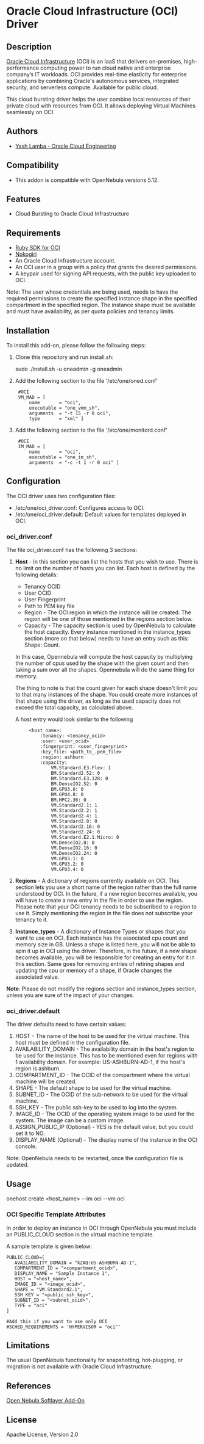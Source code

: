 # Oracle Cloud Infrastructure (OCI) Driver

## Description

[Oracle Cloud Infrastructure](https://www.oracle.com/cloud/) (OCI) is an IaaS that delivers on-premises, high-performance computing power to run cloud native and enterprise company’s IT workloads. OCI provides real-time elasticity for enterprise applications by combining Oracle's autonomous services, integrated security, and serverless compute. Available for public cloud.

This cloud bursting driver helps the user combine local resources of their private cloud with resources from OCI. It allows deploying Virtual Machines seamlessly on OCI.

## Authors

* [Yash Lamba - Oracle Cloud Engineering](https://www.linkedin.com/in/yashlamba/)

## Compatibility

* This addon is compatible with OpenNebula versions 5.12.

## Features

* Cloud Bursting to Oracle Cloud Infrastructure

## Requirements

* [Ruby SDK for OCI](https://rubygems.org/gems/oci/versions/2.0.4)
* [Nokogiri](https://rubygems.org/gems/nokogiri/versions/1.11.2)
* An Oracle Cloud Infrastructure account.
* An OCI user in a group with a policy that grants the desired permissions.
* A keypair used for signing API requests, with the public key uploaded to OCI. 

Note: The user whose credentials are being used, needs to have the required permissions to create the specified instance shape in the specified compartment in the specified region. The instance shape must be available and must have availability, as per quota policies and tenancy limits.

## Installation

To install this add-on, please follow the following steps:
1. Clone this repository and run install.sh:
    
    sudo ./install.sh -u oneadmin -g oneadmin
    
2. Add the following section to the file '/etc/one/oned.conf'

        #OCI
        VM_MAD = [
            name       = "oci",
            executable = "one_vmm_sh",
            arguments  = "-t 15 -r 0 oci",
            type       = "xml" ]
            
3. Add the following section to the file '/etc/one/monitord.conf'

        #OCI
        IM_MAD = [
            name       = "oci",
            executable = "one_im_sh",
            arguments  = "-c -t 1 -r 0 oci" ]
            

## Configuration

The OCI driver uses two configuration files:

* /etc/one/oci_driver.conf: Configures access to OCI.
* /etc/one/oci_driver.default: Default values for templates deployed in OCI.

### oci_driver.conf

The file oci_driver.conf has the following 3 sections:
1. **Host** - In this section you can list the hosts that you wish to use. There is no limit on the number of hosts you can list. Each host is defined by the following details:
    * Tenancy OCID 
    * User OCID
    * User Fingerprint
    * Path to PEM key file
    * Region - The OCI region in which the instance will be created. The region will be one of those mentioned in the regions section below.
    * Capacity - The capacity section is used by OpenNebula to calculate the host capacity. Every instance mentioned in the instance_types section (more on that below) needs to have an entry such as this:  Shape: Count.
    
    In this case, Opennebula will compute the host capacity by multiplying the number of cpus used by the shape with the given count and then taking a sum over all the shapes. Opennebula will do the same thing for memory.
    
    The thing to note is that the count given for each shape doesn't limit you to that many instances of the shape. You could create more instances of that shape using the driver, as long as the used capacity does not exceed the total capacity, as calculated above.
    
    A host entry would look similar to the following 
    
            <host_name>:
                :tenancy: <tenancy_ocid>
                :user: <user_ocid>
                :fingerprint: <user_fingerprint>
                :key_file: <path_to_.pem_file>
                :region: ashburn
                :capacity:
                    VM.Standard.E3.Flex: 1
                    BM.Standard2.52: 0
                    BM.Standard.E3.128: 0
                    BM.DenseIO2.52: 0
                    BM.GPU3.8: 0
                    BM.GPU4.8: 0
                    BM.HPC2.36: 0   
                    VM.Standard2.1: 1
                    VM.Standard2.2: 1
                    VM.Standard2.4: 1
                    VM.Standard2.8: 0
                    VM.Standard2.16: 0
                    VM.Standard2.24: 0
                    VM.Standard.E2.1.Micro: 0
                    VM.DenseIO2.8: 0
                    VM.DenseIO2.16: 0
                    VM.DenseIO2.24: 0
                    VM.GPU3.1: 0
                    VM.GPU3.2: 0
                    VM.GPU3.4: 0
    
2. **Regions** - A dictionary of regions currently available on OCI. This section lets you use a short name of the region rather than the full name understood by OCI. In the future, if a new region becomes available, you will have to create a new entry in the file in order to use the region. Please note that your OCI tenancy needs to be subscribed to a region to use it. Simply mentioning the region in the file does not subscribe your tenancy to it.

3. **Instance_types** - A dictionary of Instance Types or shapes that you want to use on OCI. Each instance has the associated cpu count and memory size in GB. Unless a shape is listed here, you will not be able to spin it up in OCI using the driver. Therefore, in the future, if a new shape becomes available, you will be responsible for creating an entry for it in this section. Same goes for removing entries of retiring shapes and updating the cpu or memory of a shape, if Oracle changes the associated value.

**Note**: Please do not modify the regions section and instance_types section, unless you are sure of the impact of your changes.

### oci_driver.default

The driver defaults need to have certain values:
1. HOST - The name of the host to be used for the virtual machine. This host must be defined in the configuration file.
2. AVAILABILITY_DOMAIN - The availability domain in the host's region to be used for the instance. This has to be mentioned even for regions with 1 availability domain. For example: US-ASHBURN-AD-1, if the host's region is ashburn.
3. COMPARTMENT_ID - The OCID of the compartment where the virtual machine will be created.
4. SHAPE - The default shape to be used for the virtual machine.
5. SUBNET_ID - The OCID of the sub-network to be used for the virtual machine.
6. SSH_KEY - The public ssh-key to be used to log into the system.
7. IMAGE_ID - The OCID of the operating system image to be used for the system. The image can be a custom image.
8. ASSIGN_PUBLIC_IP (Optional) - YES is the default value, but you could set it to NO.
9. DISPLAY_NAME (Optional) - The display name of the instance in the OCI console.

Note: OpenNebula needs to be restarted, once the configuration file is updated.

## Usage

onehost create <host_name> --im oci --vm oci

### OCI Specific Template Attributes

In order to deploy an instance in OCI through OpenNebula you must include an PUBLIC_CLOUD section in the virtual machine template. 

A sample template is given below:

    PUBLIC_CLOUD=[
       AVAILABILITY_DOMAIN = "kZAQ:US-ASHBURN-AD-1",
       COMPARTMENT_ID = "<compartment_ocid>",
       DISPLAY_NAME = "Sample Instance 1",
       HOST = "<host_name>",
       IMAGE_ID = "<image_ocid>",
       SHAPE = "VM.Standard2.1",
       SSH_KEY = "<public_ssh_key>",
       SUBNET_ID = "<subnet_ocid>",
       TYPE = "oci"
    ]

    #Add this if you want to use only OCI
    #SCHED_REQUIREMENTS = 'HYPERVISOR = "oci"'

## Limitations

The usual OpenNebula functionality for snapshotting, hot-plugging, or migration is not available with Oracle Cloud Infrastructure.

## References

[Open Nebula Softlayer Add-On](https://github.com/OpenNebula/addon-softlayer)

## License

Apache License, Version 2.0  